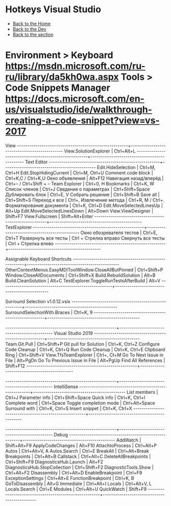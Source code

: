 # Hotkeys Visual Studio

- [Back to the Home](../../README.md)
- [Back to the Dev](../README.md)
- [Back to the section](README.md)

Environment > Keyboard
https://msdn.microsoft.com/ru-ru/library/da5kh0wa.aspx
Tools > Code Snippets Manager
https://docs.microsoft.com/en-us/visualstudio/ide/walkthrough-creating-a-code-snippet?view=vs-2017
====================================================================================================

View
------------------------------------------------------+---------------------------------------------
View.SolutionExplorer                                 | Ctrl+Alt+L
------------------------------------------------------+---------------------------------------------
Text Editor
------------------------------------------------------+---------------------------------------------
Edit.HideSelection                                    | Ctrl+M, Ctrl+H
Edit.StopHidingCurrent                                | Ctrl+M, Ctrl+U
Comment code block                                    | Ctrl+K,C / Ctrl+K,U
Окно объявления                                       | Alt+F12
Навигация назад/вперёд                                | Ctrl+– / Ctrl+Shift + –
Team Explorer                                         | Ctrl+0, H
Bookmarks                                             | Ctrl+K, W
Список членов                                         | Ctrl+J
Сведения о параметрах                                 | Ctrl+Shift+Space
Дублировать блок                                      | Ctrl+E, V
Собрать решение                                       | Ctrl+Shift+B
Save all                                              | Ctrl+Shift+S
Переход к все                                         | Ctrl+,
Извлечение метода                                     | Ctrl+R, M / Ctrl+.
Форматирование документа                              | Ctrl+K, Ctrl+D
Edit.MoveSelectedLinesUp                              | Alt+Up
Edit.MoveSelectedLinesDown                            | Alt+Down
View.ViewDesigner                                     | Shift+F7
View.Fullscreen                                       | Shift+Alt+Enter
------------------------------------------------------+---------------------------------------------
TestExplorer
------------------------------------------------------+---------------------------------------------
Окно обозревателя тестов                              | Ctrl+E, Ctrl+T
Развернуть все тесты                                  | Ctrl + Стрелка вправо
Свернуть все тесты                                    | Ctrl + Стрелка влево
------------------------------------------------------+---------------------------------------------

Assignable Keyboard Shortcuts
------------------------------------------------------+---------------------------------------------
OtherContextMenus.EasyMDIToolWindow.CloseAllButPinned | Ctrl+Shift+P
Window.CloseAllDocuments                              | Ctrl+Shift+X
Build.RebuildSolution                                 | Alt+B
Build.CleanSolution                                   | Alt+C
TestExplorer.ToggleRunTestsAfterBuild                 | Alt+V
------------------------------------------------------+---------------------------------------------

Surround Selection v1.0.12.vsix
------------------------------------------------------+---------------------------------------------
SurroundSelectionWith.Braces                          | Ctrl+K, 9
------------------------------------------------------+---------------------------------------------

------------------------------------------------------+---------------------------------------------
Visual Studio 2019
------------------------------------------------------+---------------------------------------------
Team.Git.Pull                                         | Ctrl+Shift+P
Git pull for Solution                                 | Ctrl+K, Ctrl+Z
Configure Code Cleanup                                | Ctrl+K, Ctrl+Q
Run Code Cleanup                                      | Ctrl+K, Ctrl+E
Clipboard Ring                                        | Ctrl+Shift+V
View.TfsTeamExplorer                                  | Ctrl+\, Ct+M
Go To Next Issue in File                              | Alt+PgDn
Go To Previous Issue in File                          | Alt+PgUp
Find All References                                   | Shift+F12
------------------------------------------------------+---------------------------------------------

------------------------------------------------------+---------------------------------------------
IntelliSense
------------------------------------------------------+---------------------------------------------
List members                                          | Ctrl+J
Parameter info                                        | Ctrl+Shift+Space
Quick info                                            | Ctrl+K, Ctrl+I
Complete word                                         | Ctrl+Space
Toggle completion mode                                | Ctrl+Alt+Space
Surround with                                         | Ctrl+K, Ctrl+S
Insert snippet                                        | Ctrl+K, Ctrl+X
------------------------------------------------------+---------------------------------------------

------------------------------------------------------+---------------------------------------------
Debug
------------------------------------------------------+---------------------------------------------
AddWatch                                              | Shift+Alt+F9
ApplyCodeChanges                                      | Alt+F10
AttachtoProcess                                       | Ctrl+Alt+P
Autos                                                 | Ctrl+Alt+V, A
Autos.Search                                          | Ctrl+E
BreakAll                                              | Ctrl+Alt+Break
Breakpoints                                           | Ctrl+Alt+B
Callstack                                             | Ctrl+Alt+C
DeleteAllBreakpoints                                  | Ctrl+Shift+F9
DiagnosticsHub.Launch                                 | Alt+F2
DiagnosticsHub.StopCollection                         | Ctrl+Shift+F2
DiagnosticTools.Show                                  | Ctrl+Alt+F2
Disassembly                                           | Ctrl+Alt+D
EnableBreakpoint                                      | Ctrl+F9
ExceptionSettings                                     | Ctrl+Alt+E
FunctionBreakpoint                                    | Ctrl+K, B
GoToDisassembly                                       | Alt+G
Immediate                                             | Ctrl+Alt+I
Locals                                                | Ctrl+Alt+V, L
Locals.Search                                         | Ctrl+E
Modules                                               | Ctrl+Alt+U
QuickWatch                                            | Shift+F9
------------------------------------------------------+---------------------------------------------
